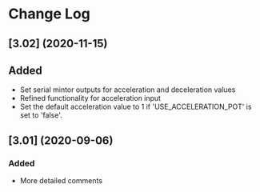 # Change Log

## [3.02] (2020-11-15)

## Added
* Set serial mintor outputs for acceleration and deceleration values
* Refined functionality for acceleration input
* Set the default acceleration value to 1 if 'USE_ACCELERATION_POT' is set to 'false'.

## [3.01] (2020-09-06)

### Added
* More detailed comments
